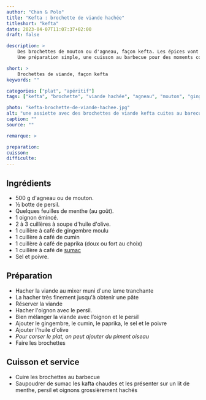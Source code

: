 ```yaml
---
author: "Chan & Polo"
title: "Kefta : brochette de viande hachée"
titleshort: "kefta"
date: 2023-04-07T11:07:37+02:00
draft: false

description: >
    Des brochettes de mouton ou d'agneau, façon kefta. Les épices vont sublimer ce plat très goûteux.<br>
    Une préparation simple, une cuisson au barbecue pour des moments conviviaux lors des soirées d'été !

short: >
    Brochettes de viande, façon kefta
keywords: ""

categories: ["plat", "apéritif"]
tags: ["kefta", "brochette", "viande hachée", "agneau", "mouton", "gingembre", "cumin", "paprika", "piment oiseau", "sumac", "oignon", "barbecue"]

photo: "kefta-brochette-de-viande-hachee.jpg"
alt: "une assiette avec des brochettes de viande kefta cuites au barecue"
caption: ""
source: ""

remarque: >

preparation: 
cuisson: 
difficulte:
---
```



## Ingrédients
- 500 g d'agneau ou de mouton.
- ½ botte de persil.
- Quelques feuilles de menthe (au goût).
- 1 oignon émincé.
- 2 à 3 cuillères à soupe d'huile d'olive.
- 1 cuillère à café de gingembre moulu
- 1 cuillère à café de cumin
- 1 cuillère à café de paprika (doux ou fort au choix)
- 1 cuillère à café de [sumac](https://www.academiedugout.fr/ingredients/sumac_342)
- Sel et poivre.
## Préparation
- Hacher la viande au mixer muni d'une lame tranchante
- La hacher très finement jusqu'à obtenir une pâte
- Réserver la viande
- Hacher l'oignon avec le persil.
- Bien mélanger la viande avec l’oignon et le persil
- Ajouter le gingembre, le cumin, le paprika, le sel et le poivre
- Ajouter l'huile d'olive
- *Pour corser le plat, on peut ajouter du piment oiseau*
- Faire les brochettes
## Cuisson et service
- Cuire les brochettes au barbecue
- Saupoudrer de sumac les kafta chaudes et les présenter sur un lit de menthe, persil et oignons grossièrement hachés
